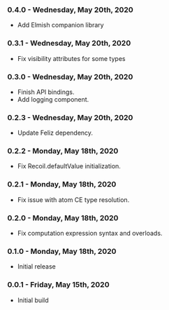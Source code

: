 ### 0.4.0 - Wednesday, May 20th, 2020
* Add Elmish companion library

### 0.3.1 - Wednesday, May 20th, 2020
* Fix visibility attributes for some types

### 0.3.0 - Wednesday, May 20th, 2020
* Finish API bindings.
* Add logging component.

### 0.2.3 - Wednesday, May 20th, 2020
* Update Feliz dependency.

### 0.2.2 - Monday, May 18th, 2020
* Fix Recoil.defaultValue initialization.

### 0.2.1 - Monday, May 18th, 2020
* Fix issue with atom CE type resolution.

### 0.2.0 - Monday, May 18th, 2020
* Fix computation expression syntax and overloads.

### 0.1.0 - Monday, May 18th, 2020
* Initial release

### 0.0.1 - Friday, May 15th, 2020
* Initial build
